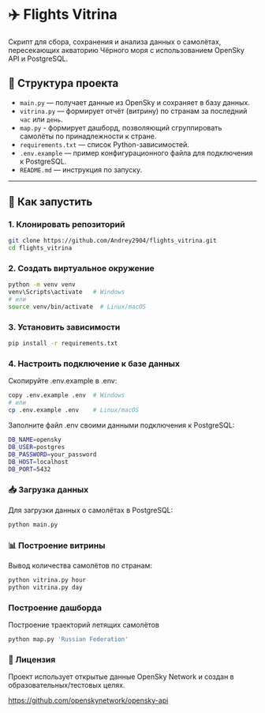# ✈️ Flights Vitrina

Скрипт для сбора, сохранения и анализа данных о самолётах, пересекающих акваторию Чёрного моря с использованием OpenSky API и PostgreSQL.

## 📁 Структура проекта

- `main.py` — получает данные из OpenSky и сохраняет в базу данных.
- `vitrina.py` — формирует отчёт (витрину) по странам за последний `час` или `день`.
- `map.py` - формирует дашборд, позволяющий сгруппировать самолёты по принадлежности к стране.
- `requirements.txt` — список Python-зависимостей.
- `.env.example` — пример конфигурационного файла для подключения к PostgreSQL.
- `README.md` — инструкция по запуску.

---

## 🚀 Как запустить

### 1. Клонировать репозиторий

```bash
git clone https://github.com/Andrey2904/flights_vitrina.git
cd flights_vitrina
```

### 2. Создать виртуальное окружение

```bash
python -m venv venv
venv\Scripts\activate   # Windows
# или
source venv/bin/activate  # Linux/macOS
```

### 3. Установить зависимости

```bash
pip install -r requirements.txt
```

### 4. Настроить подключение к базе данных

Скопируйте  .env.example в .env:

```bash
copy .env.example .env  # Windows
# или
cp .env.example .env    # Linux/macOS
```

Заполните файл .env своими данными подключения к PostgreSQL:
```bash
DB_NAME=opensky
DB_USER=postgres
DB_PASSWORD=your_password
DB_HOST=localhost
DB_PORT=5432
```

### 📥 Загрузка данных
Для загрузки данных о самолётах в PostgreSQL:

```bash
python main.py
```

### 📊 Построение витрины

Вывод количества самолётов по странам:

```bash
python vitrina.py hour
python vitrina.py day
```

### Построение дашборда

Построение траекторий летящих самолётов

```bash
python map.py 'Russian Federation'
```

### 📄 Лицензия
Проект использует открытые данные OpenSky Network и создан в образовательных/тестовых целях.

https://github.com/openskynetwork/opensky-api